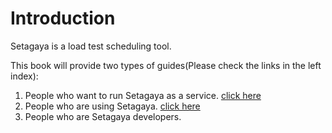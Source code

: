 # Introduction

Setagaya is a load test scheduling tool.

This book will provide two types of guides(Please check the links in the left index):

1. People who want to run Setagaya as a service. [click here](ops/ops_intro.md)
2. People who are using Setagaya. [click here](user/user_guide_intro.md)
3. People who are Setagaya developers.

